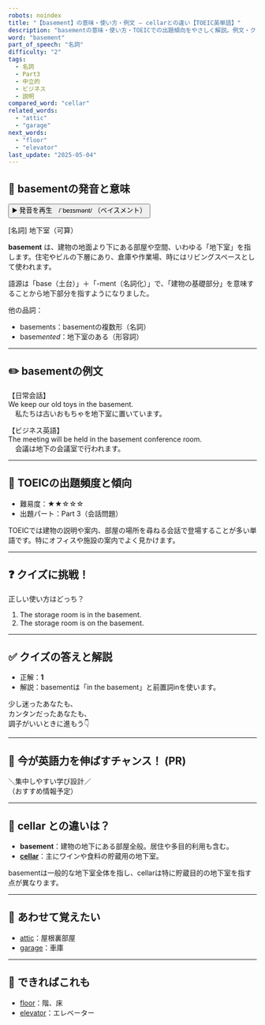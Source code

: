 ```yaml
---
robots: noindex
title: "【basement】の意味・使い方・例文 ― cellarとの違い【TOEIC英単語】"
description: "basementの意味・使い方・TOEICでの出題傾向をやさしく解説。例文・クイズ付きでcellarとの違いもわかりやすく学べます。"
word: "basement"
part_of_speech: "名詞"
difficulty: "2"
tags:
  - 名詞
  - Part3
  - 中立的
  - ビジネス
  - 説明
compared_word: "cellar"
related_words:
  - "attic"
  - "garage"
next_words:
  - "floor"
  - "elevator"
last_update: "2025-05-04"
---
```


## 🔰 basementの発音と意味

<button class="play-audio" onclick="playTTS('basement')">
  <span class="play-audio-main">
    ▶️ 発音を再生　/ˈbeɪsmənt/
  </span>
  <span class="play-audio-sub">
    （ベイスメント）
  </span>
</button>

[名詞] 地下室（可算）

**basement** は、建物の地面より下にある部屋や空間、いわゆる「地下室」を指します。住宅やビルの下層にあり、倉庫や作業場、時にはリビングスペースとして使われます。

語源は「base（土台）」＋「-ment（名詞化）」で、「建物の基礎部分」を意味することから地下部分を指すようになりました。

他の品詞：  
- basements：basementの複数形（名詞）
- basem*ented*：地下室のある（形容詞）

---

## ✏️ basementの例文

【日常会話】  
We keep our old toys in the basement.  
　私たちは古いおもちゃを地下室に置いています。

【ビジネス英語】  
The meeting will be held in the basement conference room.  
　会議は地下の会議室で行われます。

---

## 🎯 TOEICの出題頻度と傾向

- 難易度：★★☆☆☆
- 出題パート：Part 3（会話問題）

TOEICでは建物の説明や案内、部屋の場所を尋ねる会話で登場することが多い単語です。特にオフィスや施設の案内でよく見かけます。

---

## ❓ クイズに挑戦！

正しい使い方はどっち？

1. The storage room is in the basement.  
2. The storage room is on the basement.

---

## ✅ クイズの答えと解説

- 正解：**1**
- 解説：basementは「in the basement」と前置詞inを使います。

少し迷ったあなたも、  
カンタンだったあなたも、  
調子がいいときに進もう👇️

---

## 🚀 今が英語力を伸ばすチャンス！ (PR)

<div class="info-center">
＼集中しやすい学び設計／<br>  
（おすすめ情報予定）
</div>

---

## 🤔  cellar との違いは？

- **basement**：建物の地下にある部屋全般。居住や多目的利用も含む。
- **[cellar](/word/cellar/)**：主にワインや食料の貯蔵用の地下室。

basementは一般的な地下室全体を指し、cellarは特に貯蔵目的の地下室を指す点が異なります。

---

## 🧩 あわせて覚えたい

- [attic](/word/attic/)：屋根裏部屋
- [garage](/word/garage/)：車庫

---

## 📖 できればこれも

- [floor](/word/floor/)：階、床
- [elevator](/word/elevator/)：エレベーター

<!-- cvid: aid19_bid38 -->
